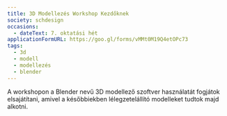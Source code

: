 ```yaml
---
title: 3D Modellezés Workshop Kezdőknek
society: schdesign
occasions:
  - dateText: 7. oktatási hét
applicationFormURL: https://goo.gl/forms/vMMt0M19Q4etOPc73
tags:
  - 3d
  - modell
  - modellezés
  - blender
---
```


A workshopon a Blender nevű 3D modellező szoftver használatát fogjátok elsajátítani, amivel a későbbiekben lélegzetelállító modelleket tudtok majd alkotni.
